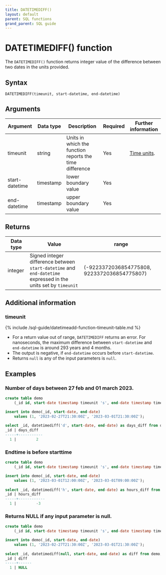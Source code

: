 ```yaml
---
title: DATETIMEDIFF()
layout: default
parent: SQL functions
grand_parent: SQL guide
---
```


# DATETIMEDIFF() function

The `DATETIMEDIFF()` function returns integer value of the difference between two dates in the units provided.

## Syntax

```
DATETIMEDIFF(timeunit, start-datetime, end-datetime)
```

## Arguments

| Argument | Data type | Description | Required | Further information |
|---|---|---|---|---|
| timeunit | string | Units in which the function reports the time difference | Yes | [Time units](#timeunit). |
| start-datetime | timestamp | lower boundary value | Yes | |
| end-datetime | timestamp | upper boundary value | Yes | |


## Returns

| Data type | Value | range |
|---|---|---|
| integer | Signed integer difference between `start-datetime` and `end-datetime` expressed in the units set by `timeunit` | (-9223372036854775808, 9223372036854775807) |

## Additional information

### timeunit

{% include /sql-guide/datetimeadd-function-timeunit-table.md %}

- For a return value out of range, `DATETIMEDIFF` returns an error. For nanoseconds, the maximum difference between `start-datetime` and `end-datetime` is around 293 years and 4 months.
- The output is negative, if `end-datetime` occurs before `start-datetime`.
- Returns `null` is any of the input parameters is `null`.

## Examples

### Number of days between 27 feb and 01 march 2023.

```sql
create table demo 
    (_id id, start-date timestamp timeunit 's', end-date timestamp timeunit 's');

insert into demo(_id, start-date, end-date)
    values (1, '2023-02-27T21:30:00Z', '2023-03-01T21:30:00Z');
    
select _id, datetimediff('d', start-date, end-date) as days_diff from demo;
_id | days_diff
-----+-----------
  1 |         2
```

### Endtime is before starttime

```sql
create table demo 
    (_id id, start-date timestamp timeunit 's', end-date timestamp timeunit 's');

insert into demo(_id, start-date, end-date)
    values (1, '2023-03-01T12:00:00Z', '2023-03-01T09:00:00Z');
    
select _id, datetimediff('h', start-date, end-date) as hours_diff from demo;
_id | hours_diff
-----+------------
  1 |         -3
```

### Returns NULL if any input parameter is null.

```sql
create table demo 
    (_id id, start-date timestamp timeunit 's', end-date timestamp timeunit 's');

insert into demo(_id, start-date, end-date)
    values (1, '2023-02-27T21:30:00Z', '2023-03-01T21:30:00Z');
    
select _id, datetimediff(null, start-date, end-date) as diff from demo;
_id | diff
-----+------
  1 | NULL
```
